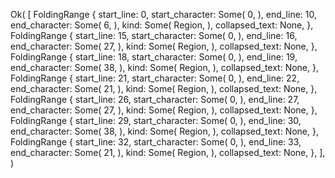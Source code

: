 Ok(
    [
        FoldingRange {
            start_line: 0,
            start_character: Some(
                0,
            ),
            end_line: 10,
            end_character: Some(
                6,
            ),
            kind: Some(
                Region,
            ),
            collapsed_text: None,
        },
        FoldingRange {
            start_line: 15,
            start_character: Some(
                0,
            ),
            end_line: 16,
            end_character: Some(
                27,
            ),
            kind: Some(
                Region,
            ),
            collapsed_text: None,
        },
        FoldingRange {
            start_line: 18,
            start_character: Some(
                0,
            ),
            end_line: 19,
            end_character: Some(
                38,
            ),
            kind: Some(
                Region,
            ),
            collapsed_text: None,
        },
        FoldingRange {
            start_line: 21,
            start_character: Some(
                0,
            ),
            end_line: 22,
            end_character: Some(
                21,
            ),
            kind: Some(
                Region,
            ),
            collapsed_text: None,
        },
        FoldingRange {
            start_line: 26,
            start_character: Some(
                0,
            ),
            end_line: 27,
            end_character: Some(
                27,
            ),
            kind: Some(
                Region,
            ),
            collapsed_text: None,
        },
        FoldingRange {
            start_line: 29,
            start_character: Some(
                0,
            ),
            end_line: 30,
            end_character: Some(
                38,
            ),
            kind: Some(
                Region,
            ),
            collapsed_text: None,
        },
        FoldingRange {
            start_line: 32,
            start_character: Some(
                0,
            ),
            end_line: 33,
            end_character: Some(
                21,
            ),
            kind: Some(
                Region,
            ),
            collapsed_text: None,
        },
    ],
)